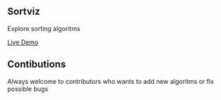 ## Sortviz

Explore sorting algoritms

[Live Demo](https://pheianox-sortviz.netlify.app/)

## Contibutions

Always welcome to contributors who wants to add new algoritms or fix possible bugs
